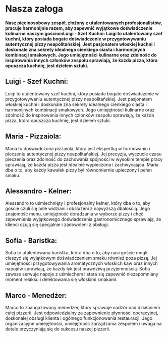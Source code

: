 # Nasza załoga
**Nasz pięcioosobowy zespół, złożony z utalentowanych profesjonalistów, pracuje harmonijnie razem, aby zapewnić wyjątkowe doświadczenie kulinarne naszym gościomLuigi - Szef Kuchni:
Luigi to utalentowany szef kuchni, który posiada bogate doświadczenie w przygotowywaniu autentycznej pizzy neapolitańskiej. Jest pasjonatem włoskiej kuchni i doskonale zna sekrety idealnego cienkiego ciasta i harmonijnych kombinacji smakowych. Jego umiejętności kulinarne oraz zdolność do inspirowania innych członków zespołu sprawiają, że każda pizza, która opuszcza kuchnię, jest dziełem sztuki.**

## Luigi - Szef Kuchni:
Luigi to utalentowany szef kuchni, który posiada bogate doświadczenie w przygotowywaniu autentycznej pizzy neapolitańskiej. Jest pasjonatem włoskiej kuchni i doskonale zna sekrety idealnego cienkiego ciasta i harmonijnych kombinacji smakowych. Jego umiejętności kulinarne oraz zdolność do inspirowania innych członków zespołu sprawiają, że każda pizza, która opuszcza kuchnię, jest dziełem sztuki.

## Maria - Pizzaiola:
Maria to doświadczona pizzaiola, która jest ekspertką w formowaniu i pieczeniu autentycznej pizzy neapolitańskiej. Jej precyzja, wyczucie czasu pieczenia oraz zdolność do zachowania spójności w wysokim tempie pracy sprawiają, że każda pizza jest idealnie wypieczona i zachwycająca. Maria dba o to, aby każdy kawałek pizzy był równomiernie upieczony i pełen smaku.

## Alessandro - Kelner:
Alessandro to uśmiechnięty i profesjonalny kelner, który dba o to, aby goście czuli się mile widziani i obsłużeni z najwyższą dbałością. Jego znajomość menu, umiejętność doradzania w wyborze pizzy i chęć zapewnienia wyjątkowego doświadczenia gastronomicznego sprawiają, że klienci czują się specjalnie i zadowoleni z obsługi.

## Sofia - Baristka:
Sofia to utalentowana baristka, która dba o to, aby nasi goście mogli cieszyć się wyjątkowym doświadczeniem smaku również poza pizzą. Jej umiejętności przygotowywania aromatycznych włoskich kaw oraz innych napojów sprawiają, że każdy łyk jest prawdziwą przyjemnością. Sofia zawsze serwuje napoje z uśmiechem i stara się zapewnić niezapomniany moment relaksu i delektowania się włoskimi smakami.

## Marco - Menedżer:
Marco to zaangażowany menedżer, który sprawuje nadzór nad działaniem całej pizzerii. Jest odpowiedzialny za zapewnienie płynności operacyjnej, doskonałej obsługi klienta i ogólnego funkcjonowania restauracji. Jego organizacyjne umiejętności, umiejętność zarządzania zespołem i uwaga na detale przyczyniają się do sukcesu naszej pizzerii.
